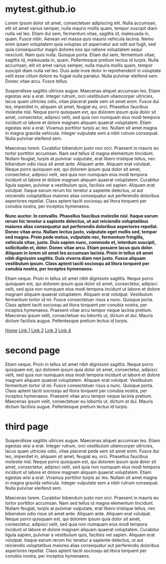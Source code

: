 # mytest.github.io

Lorem ipsum dolor sit amet, consectetuer adipiscing elit. Nulla accumsan, elit sit amet varius semper, nulla mauris mollis quam, tempor suscipit diam nulla vel leo. Etiam dui sem, fermentum vitae, sagittis id, malesuada in, quam. Fusce nibh. Aenean vel massa quis mauris vehicula lacinia. Nemo enim ipsam voluptatem quia voluptas sit aspernatur aut odit aut fugit, sed quia consequuntur magni dolores eos qui ratione voluptatem sequi nesciunt. Nam quis nulla. Quisque porta. Etiam dui sem, fermentum vitae, sagittis id, malesuada in, quam. Pellentesque pretium lectus id turpis. Nulla accumsan, elit sit amet varius semper, nulla mauris mollis quam, tempor suscipit diam nulla vel leo. Duis aute irure dolor in reprehenderit in voluptate velit esse cillum dolore eu fugiat nulla pariatur. Nulla pulvinar eleifend sem. Donec vitae arcu. Fusce tellus.

Suspendisse sagittis ultrices augue. Maecenas aliquet accumsan leo. Etiam egestas wisi a erat. Integer rutrum, orci vestibulum ullamcorper ultricies, lacus quam ultricies odio, vitae placerat pede sem sit amet enim. Fusce dui leo, imperdiet in, aliquam sit amet, feugiat eu, orci. Phasellus faucibus molestie nisl. Neque porro quisquam est, qui dolorem ipsum quia dolor sit amet, consectetur, adipisci velit, sed quia non numquam eius modi tempora incidunt ut labore et dolore magnam aliquam quaerat voluptatem. Etiam egestas wisi a erat. Vivamus porttitor turpis ac leo. Nullam sit amet magna in magna gravida vehicula. Integer vulputate sem a nibh rutrum consequat. Nulla pulvinar eleifend sem.

Maecenas lorem. Curabitur bibendum justo non orci. Praesent in mauris eu tortor porttitor accumsan. Nam sed tellus id magna elementum tincidunt. Nullam feugiat, turpis at pulvinar vulputate, erat libero tristique tellus, nec bibendum odio risus sit amet ante. Aliquam ante. Aliquam erat volutpat. Neque porro quisquam est, qui dolorem ipsum quia dolor sit amet, consectetur, adipisci velit, sed quia non numquam eius modi tempora incidunt ut labore et dolore magnam aliquam quaerat voluptatem. Curabitur ligula sapien, pulvinar a vestibulum quis, facilisis vel sapien. Aliquam erat volutpat. Itaque earum rerum hic tenetur a sapiente delectus, ut aut reiciendis voluptatibus maiores alias consequatur aut perferendis doloribus asperiores repellat. Class aptent taciti sociosqu ad litora torquent per conubia nostra, per inceptos hymenaeos.

<b>Nunc auctor. In convallis. Phasellus faucibus molestie nisl. Itaque earum rerum hic tenetur a sapiente delectus, ut aut reiciendis voluptatibus maiores alias consequatur aut perferendis doloribus asperiores repellat. Donec vitae arcu. Nullam lectus justo, vulputate eget mollis sed, tempor sed magna. Proin pede metus, vulputate nec, fermentum fringilla, vehicula vitae, justo. Duis sapien nunc, commodo et, interdum suscipit, sollicitudin et, dolor. Donec vitae arcu. Etiam posuere lacus quis dolor. Aliquam in lorem sit amet leo accumsan lacinia. Proin in tellus sit amet nibh dignissim sagittis. Duis viverra diam non justo. Fusce aliquam vestibulum ipsum. Class aptent taciti sociosqu ad litora torquent per conubia nostra, per inceptos hymenaeos.</b>

Etiam neque. Proin in tellus sit amet nibh dignissim sagittis. Neque porro quisquam est, qui dolorem ipsum quia dolor sit amet, consectetur, adipisci velit, sed quia non numquam eius modi tempora incidunt ut labore et dolore magnam aliquam quaerat voluptatem. Aliquam erat volutpat. Vestibulum fermentum tortor id mi. Fusce consectetuer risus a nunc. Quisque porta. Class aptent taciti sociosqu ad litora torquent per conubia nostra, per inceptos hymenaeos. Praesent vitae arcu tempor neque lacinia pretium. Maecenas ipsum velit, consectetuer eu lobortis ut, dictum at dui. Mauris dictum facilisis augue. Pellentesque pretium lectus id turpis.

<div class="vertical-menu">
  <a href="#" class="active">Home</a>
  <a href="footer.md">Link 1</a>
  <a href="#">Link 2</a>
  <a href="#">Link 3</a>
  <a href="#">Link 4</a>
</div>


# second page
Etiam neque. Proin in tellus sit amet nibh dignissim sagittis. Neque porro quisquam est, qui dolorem ipsum quia dolor sit amet, consectetur, adipisci velit, sed quia non numquam eius modi tempora incidunt ut labore et dolore magnam aliquam quaerat voluptatem. Aliquam erat volutpat. Vestibulum fermentum tortor id mi. Fusce consectetuer risus a nunc. Quisque porta. Class aptent taciti sociosqu ad litora torquent per conubia nostra, per inceptos hymenaeos. Praesent vitae arcu tempor neque lacinia pretium. Maecenas ipsum velit, consectetuer eu lobortis ut, dictum at dui. Mauris dictum facilisis augue. Pellentesque pretium lectus id turpis.

# third page
Suspendisse sagittis ultrices augue. Maecenas aliquet accumsan leo. Etiam egestas wisi a erat. Integer rutrum, orci vestibulum ullamcorper ultricies, lacus quam ultricies odio, vitae placerat pede sem sit amet enim. Fusce dui leo, imperdiet in, aliquam sit amet, feugiat eu, orci. Phasellus faucibus molestie nisl. Neque porro quisquam est, qui dolorem ipsum quia dolor sit amet, consectetur, adipisci velit, sed quia non numquam eius modi tempora incidunt ut labore et dolore magnam aliquam quaerat voluptatem. Etiam egestas wisi a erat. Vivamus porttitor turpis ac leo. Nullam sit amet magna in magna gravida vehicula. Integer vulputate sem a nibh rutrum consequat. Nulla pulvinar eleifend sem.

Maecenas lorem. Curabitur bibendum justo non orci. Praesent in mauris eu tortor porttitor accumsan. Nam sed tellus id magna elementum tincidunt. Nullam feugiat, turpis at pulvinar vulputate, erat libero tristique tellus, nec bibendum odio risus sit amet ante. Aliquam ante. Aliquam erat volutpat. Neque porro quisquam est, qui dolorem ipsum quia dolor sit amet, consectetur, adipisci velit, sed quia non numquam eius modi tempora incidunt ut labore et dolore magnam aliquam quaerat voluptatem. Curabitur ligula sapien, pulvinar a vestibulum quis, facilisis vel sapien. Aliquam erat volutpat. Itaque earum rerum hic tenetur a sapiente delectus, ut aut reiciendis voluptatibus maiores alias consequatur aut perferendis doloribus asperiores repellat. Class aptent taciti sociosqu ad litora torquent per conubia nostra, per inceptos hymenaeos.
